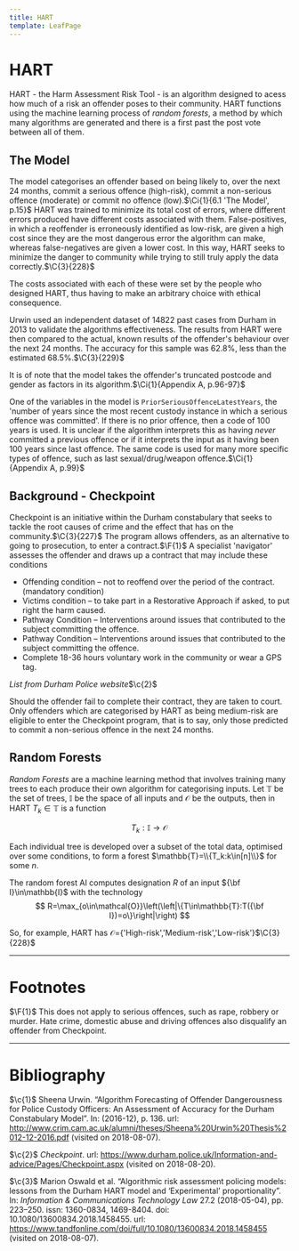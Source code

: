 ```yaml
---
title: HART
template: LeafPage
---
```


# HART
$\newcommand{\F}[1]{^{[\text{F}#1]}}$$\newcommand{\C}[2]{^{[#1\text{, p.#2}]}}$$\newcommand{\c}[1]{^{[#1]}}$$\newcommand{\Ci}[2]{^{[#1\text{, #2}]}}$
HART - the Harm Assessment Risk Tool - is an algorithm designed to acess how much of a risk an offender poses to their community. HART functions using the machine learning process of *random forests*, a method by which many algorithms are generated and there is a first past the post vote between all of them.

## The Model

The model categorises an offender based on being likely to, over the next 24 months, commit a serious offence (high-risk), commit a non-serious offence (moderate) or commit no offence (low).$\Ci{1}{6.1 'The Model', p.15}$ HART was trained to minimize its total cost of errors, where different errors produced have different costs associated with them. False-positives, in which a reoffender is erroneously identified as low-risk, are given a high cost since they are the most dangerous error the algorithm can make, whereas false-negatives are given a lower cost. In this way, HART seeks to minimize the danger to community while trying to still truly apply the data correctly.$\C{3}{228}$

The costs associated with each of these were set by the people who designed HART, thus having to make an arbitrary choice with ethical consequence.

Urwin used an independent dataset of 14822 past cases from Durham in 2013 to validate the algorithms effectiveness. The results from HART were then compared to the actual, known results of the offender's behaviour over the next 24 months. The accuracy for this sample was 62.8%, less than the estimated 68.5%.$\C{3}{229}$

It is of note that the model takes the offender's truncated postcode and gender as factors in its algorithm.$\Ci{1}{Appendix A, p.96-97}$

One of the variables in the model is ```PriorSeriousOffenceLatestYears```, the 'number of years since the most recent custody instance in which a serious offence was committed'. If there is no prior offence, then a code of 100 years is used. It is unclear if the algorithm interprets this as having *never* committed a previous offence or if it interprets the input as it having been 100 years since last offence. The same code is used for many more specific types of offence, such as last sexual/drug/weapon offence.$\Ci{1}{Appendix A, p.99}$

## Background - Checkpoint

Checkpoint is an initiative within the Durham constabulary that seeks to tackle the root causes of crime and the effect that has on the community.$\C{3}{227}$ The program allows offenders, as an alternative to going to prosecution, to enter a contract.$\F{1}$ A specialist 'navigator' assesses the offender and draws up a contract that may include these conditions

* Offending condition – not to reoffend over the period of the contract. (mandatory condition)
* Victims condition – to take part in a Restorative Approach if asked, to put right the harm caused.
* Pathway Condition – Interventions around issues that contributed to the subject committing the offence.
* Pathway Condition – Interventions around issues that contributed to the subject committing the offence.
* Complete 18-36 hours voluntary work in the community or wear a GPS tag.

*List from Durham Police website*$\c{2}$

Should the offender fail to complete their contract, they are taken to court. Only offenders which are categorised by HART as being medium-risk are eligible to enter the Checkpoint program, that is to say, only those predicted to commit a non-serious offence in the next 24 months.

## Random Forests

*Random Forests* are a machine learning method that involves training many trees to each produce their own algorithm for categorising inputs. Let $\mathbb{T}$ be the set of trees, $\mathbb{I}$ be the space of all inputs and $\mathcal{O}$ be the outputs, then in HART $T_k\in\mathbb{T}$ is a function

$$ T_k:\mathbb{I}\to\mathcal{O} $$

Each individual tree is developed over a subset of the total data, optimised over some conditions, to form a forest $\mathbb{T}=\\{T_k:k\in[n]\\}$ for some $n$.

The random forest AI computes designation $R$ of an input ${\bf I}\in\mathbb{I}$ with the technology
$$ R=\max_{o\in\mathcal{O}}\left(\left|\{T\in\mathbb{T}:T({\bf I})=o\}\right|\right) $$

So, for example, HART has $\mathcal{O}=${'High-risk','Medium-risk','Low-risk'}$\C{3}{228}$

---
# Footnotes

$\F{1}$ This does not apply to serious offences, such as rape, robbery or murder. Hate crime, domestic abuse and driving offences also disqualify an offender from Checkpoint.

---
# Bibliography

$\c{1}$ Sheena Urwin. “Algorithm Forecasting of Offender Dangerousness for Police Custody Officers: An Assessment of Accuracy for the Durham Constabulary Model”. In: (2016-12), p. 136. url: http://www.crim.cam.ac.uk/alumni/theses/Sheena%20Urwin%20Thesis%2012-12-2016.pdf (visited on 2018-08-07).

$\c{2}$ *Checkpoint*. url: https://www.durham.police.uk/Information-and-advice/Pages/Checkpoint.aspx (visited on 2018-08-20).

$\c{3}$ Marion Oswald et al. “Algorithmic risk assessment policing models: lessons from the Durham HART model and ‘Experimental’ proportionality”. In: *Information & Communications Technology Law* 27.2 (2018-05-04), pp. 223–250. issn: 1360-0834, 1469-8404. doi: 10.1080/13600834.2018.1458455. url: https://www.tandfonline.com/doi/full/10.1080/13600834.2018.1458455 (visited on 2018-08-07).
